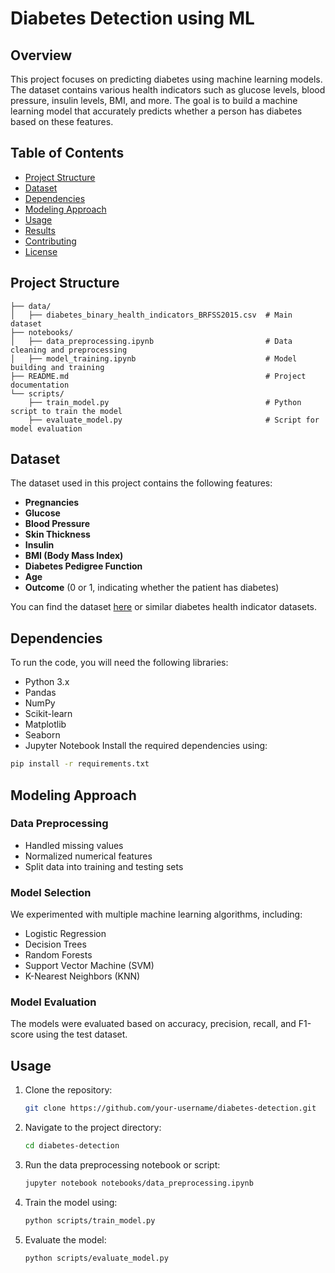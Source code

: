 

# Diabetes Detection using ML


## Overview
This project focuses on predicting diabetes using machine learning models. The dataset contains various health indicators such as glucose levels, blood pressure, insulin levels, BMI, and more. The goal is to build a machine learning model that accurately predicts whether a person has diabetes based on these features.

## Table of Contents
- [Project Structure](#project-structure)
- [Dataset](#dataset)
- [Dependencies](#dependencies)
- [Modeling Approach](#modeling-approach)
- [Usage](#usage)
- [Results](#results)
- [Contributing](#contributing)
- [License](#license)

## Project Structure
```
├── data/
│   ├── diabetes_binary_health_indicators_BRFSS2015.csv  # Main dataset
├── notebooks/
│   ├── data_preprocessing.ipynb                         # Data cleaning and preprocessing
│   ├── model_training.ipynb                             # Model building and training
├── README.md                                            # Project documentation
└── scripts/
    ├── train_model.py                                   # Python script to train the model
    ├── evaluate_model.py                                # Script for model evaluation
```

## Dataset
The dataset used in this project contains the following features:
- **Pregnancies**
- **Glucose**
- **Blood Pressure**
- **Skin Thickness**
- **Insulin**
- **BMI (Body Mass Index)**
- **Diabetes Pedigree Function**
- **Age**
- **Outcome** (0 or 1, indicating whether the patient has diabetes)

You can find the dataset [here](https://www.kaggle.com/uciml/pima-indians-diabetes-database) or similar diabetes health indicator datasets.

## Dependencies
To run the code, you will need the following libraries:
- Python 3.x
- Pandas
- NumPy
- Scikit-learn
- Matplotlib
- Seaborn
- Jupyter Notebook 
Install the required dependencies using:
```bash
pip install -r requirements.txt
```

## Modeling Approach
### Data Preprocessing
- Handled missing values
- Normalized numerical features
- Split data into training and testing sets

### Model Selection
We experimented with multiple machine learning algorithms, including:
- Logistic Regression
- Decision Trees
- Random Forests
- Support Vector Machine (SVM)
- K-Nearest Neighbors (KNN)

### Model Evaluation
The models were evaluated based on accuracy, precision, recall, and F1-score using the test dataset.

## Usage
1. Clone the repository:
   ```bash
   git clone https://github.com/your-username/diabetes-detection.git
   ```
2. Navigate to the project directory:
   ```bash
   cd diabetes-detection
   ```
3. Run the data preprocessing notebook or script:
   ```bash
   jupyter notebook notebooks/data_preprocessing.ipynb
   ```
4. Train the model using:
   ```bash
   python scripts/train_model.py
   ```
5. Evaluate the model:
   ```bash
   python scripts/evaluate_model.py
   ```

